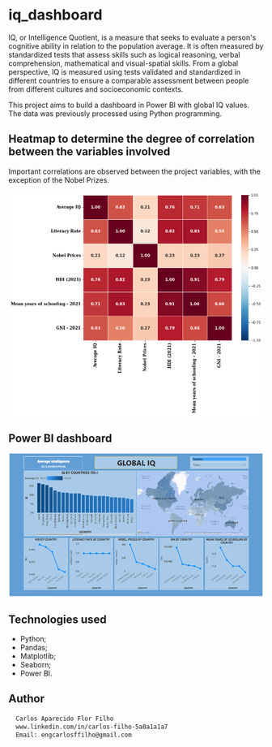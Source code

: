 # iq_dashboard

IQ, or Intelligence Quotient, is a measure that seeks to evaluate a person's cognitive ability in relation to the population average. It is often measured by standardized tests that assess skills such as logical reasoning, verbal comprehension, mathematical and visual-spatial skills. From a global perspective, IQ is measured using tests validated and standardized in different countries to ensure a comparable assessment between people from different cultures and socioeconomic contexts.

This project aims to build a dashboard in Power BI with global IQ values. The data was previously processed using Python programming.


## Heatmap to determine the degree of correlation between the variables involved

Important correlations are observed between the project variables, with the exception of the Nobel Prizes.

![FRONT1](https://github.com/CarlosFFilho/iq_dashboard/blob/main/heatmap_iq.png)


## Power BI dashboard

![FRONT2](https://github.com/CarlosFFilho/iq_dashboard/blob/main/iq_dashboard.png)


## Technologies used

  - Python;
  - Pandas;
  - Matplotlib;
  - Seaborn;
  - Power BI.


## Author

      Carlos Aparecido Flor Filho
      www.linkedin.com/in/carlos-filho-5a0a1a1a7
      Email: engcarlosffilho@gmail.com
